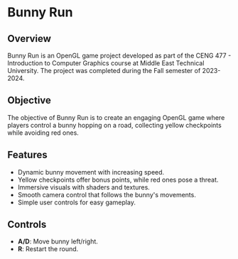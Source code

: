 # Bunny Run

## Overview

Bunny Run is an OpenGL game project developed as part of the CENG 477 - Introduction to Computer Graphics course at Middle East Technical University. The project was completed during the Fall semester of 2023-2024.

## Objective

The objective of Bunny Run is to create an engaging OpenGL game where players control a bunny hopping on a road, collecting yellow checkpoints while avoiding red ones.

## Features

- Dynamic bunny movement with increasing speed.
- Yellow checkpoints offer bonus points, while red ones pose a threat.
- Immersive visuals with shaders and textures.
- Smooth camera control that follows the bunny's movements.
- Simple user controls for easy gameplay.

## Controls

- **A/D**: Move bunny left/right.
- **R**: Restart the round.
